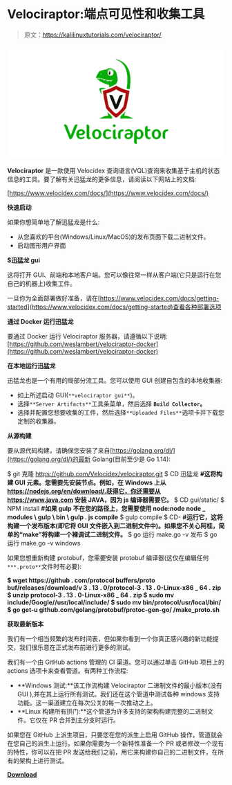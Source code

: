 # Velociraptor:端点可见性和收集工具

> 原文：<https://kalilinuxtutorials.com/velociraptor/>

[![Velociraptor : Endpoint Visibility and Collection Tool](img//f48bd709cf772289f275acb74f30d383.png "Velociraptor : Endpoint Visibility and Collection Tool")](https://1.bp.blogspot.com/-Pso9n7uyKlM/X3MVGktnSAI/AAAAAAAAHrk/7Mpfu0k9yEsGVjZVmEVfzpnM1v8yV4YzQCLcBGAsYHQ/s728/Velociraptor%25281%2529.png)

**Velociraptor** 是一款使用 Velocidex 查询语言(VQL)查询来收集基于主机的状态信息的工具。要了解有关迅猛龙的更多信息，请阅读以下网站上的文档:

[https://www.velocidex.com/docs/](https://www.velocidex.com/docs/)

**快速启动**

如果你想简单地了解迅猛龙是什么:

*   从您喜欢的平台(Windows/Linux/MacOS)的发布页面下载二进制文件。
*   启动图形用户界面

**$迅猛龙 gui**

这将打开 GUI、前端和本地客户端。您可以像往常一样从客户端(它只是运行在您自己的机器上)收集工件。

一旦你为全面部署做好准备，请在[https://www.velocidex.com/docs/getting-started](https://www.velocidex.com/docs/getting-started)查看各种部署选项

**通过 Docker 运行迅猛龙**

要通过 Docker 运行 Velociraptor 服务器，请遵循以下说明:[https://github.com/weslambert/velociraptor-docker](https://github.com/weslambert/velociraptor-docker)

**在本地运行迅猛龙**

迅猛龙也是一个有用的局部分流工具。您可以使用 GUI 创建自包含的本地收集器:

*   如上所述启动 GUI(`**velociraptor gui**`)。
*   选择`**Server Artifacts**`工具条菜单，然后选择 **`Build Collector`。**
*   选择并配置您想要收集的工件，然后选择`**Uploaded Files**`选项卡并下载您定制的收集器。

**从源构建**

要从源代码构建，请确保您安装了来自[https://golang.org/dl/](https://golang.org/dl/)的最新 Golang(目前至少是 Go 1.14):

$ git 克隆 https://github.com/Velocidex/velociraptor.git
$ CD 迅猛龙
**#这将构建 GUI 元素。您需要先安装节点。例如，在 Windows 上从 https://nodejs.org/en/download/.获得它，你还需要从 https://www.java.com 安装 JAVA，因为 js 编译器需要它。**
$ CD gui/static/
$ NPM install
**#如果 gulp 不在您的路径上，您需要使用 node:node node _ modules \ gulp \ bin \ gulp . js compile**
$ gulp compile
$ CD-
**#运行它，这将构建一个发布版本(即它将 GUI 文件嵌入到二进制文件中)。如果您不关心阿桂，简单的“make”将构建一个裸调试二进制文件。**
$ go 运行 make.go -v 发布
$ go 运行 make.go -v windows

如果您想重新构建 protobuf，您需要安装 protobuf 编译器(这仅在编辑任何`***.proto**`文件时有必要):

**$ wget https://github . com/protocol buffers/proto buf/releases/download/v 3 . 13 . 0/protocol-3 . 13 . 0-Linux-x86 _ 64 . zip
$ unzip protocol-3 . 13 . 0-Linux-x86 _ 64 . zip
$ sudo mv include/Google//usr/local/include/
$ sudo mv bin/protocol/usr/local/bin/
$ go get-u github.com/golang/protobuf/protoc-gen-go/
/make_proto.sh**

**获取最新版本**

我们有一个相当频繁的发布时间表，但如果你看到一个你真正感兴趣的新功能提交，我们很乐意在正式发布前进行更多的测试。

我们有一个由 GitHub actions 管理的 CI 渠道。您可以通过单击 GitHub 项目上的 actions 选项卡来查看管道。有两种工作流程:

*   **Windows 测试:**该工作流构建 Velociraptor 二进制文件的最小版本(没有 GUI ),并在其上运行所有测试。我们还在这个管道中测试各种 windows 支持功能。这一渠道建立在每次公关的每一次推动之上。
*   **Linux 构建所有拱门:**这个管道为许多支持的架构构建完整的二进制文件。它仅在 PR 合并到主分支时运行。

如果您在 GitHub 上派生项目，只要您在您的派生上启用 GitHub 操作，管道就会在您自己的派生上运行。如果你需要为一个新特性准备一个 PR 或者修改一个现有的特性，你可以在把 PR 发送给我们之前，用它来构建你自己的二进制文件，在所有的架构上进行测试。

[**Download**](https://github.com/Velocidex/velociraptor)